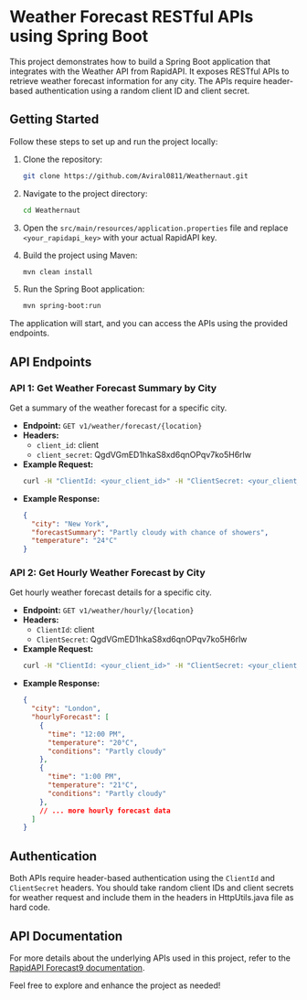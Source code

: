 # Weather Forecast RESTful APIs using Spring Boot

This project demonstrates how to build a Spring Boot application that integrates with the Weather API from RapidAPI. It exposes RESTful APIs to retrieve weather forecast information for any city. The APIs require header-based authentication using a random client ID and client secret.

## Getting Started

Follow these steps to set up and run the project locally:

1. Clone the repository:

   ```bash
   git clone https://github.com/Aviral0811/Weathernaut.git
   ```

2. Navigate to the project directory:

   ```bash
   cd Weathernaut
   ```

3. Open the `src/main/resources/application.properties` file and replace `<your_rapidapi_key>` with your actual RapidAPI key.

4. Build the project using Maven:

   ```bash
   mvn clean install
   ```

5. Run the Spring Boot application:

   ```bash
   mvn spring-boot:run
   ```

The application will start, and you can access the APIs using the provided endpoints.

## API Endpoints

### API 1: Get Weather Forecast Summary by City

Get a summary of the weather forecast for a specific city.

- **Endpoint:** `GET v1/weather/forecast/{location}`
- **Headers:**
  - `client_id`: client
  - `client_secret`: QgdVGmED1hkaS8xd6qnOPqv7ko5H6rlw
- **Example Request:**
  ```bash
  curl -H "ClientId: <your_client_id>" -H "ClientSecret: <your_client_secret>" http://localhost:8080/weather/forecast-summary/NewYork
  ```
- **Example Response:**
  ```json
  {
    "city": "New York",
    "forecastSummary": "Partly cloudy with chance of showers",
    "temperature": "24°C"
  }
  ```

### API 2: Get Hourly Weather Forecast by City

Get hourly weather forecast details for a specific city.

- **Endpoint:** `GET v1/weather/hourly/{location}`
- **Headers:**
  - `ClientId`: client
  - `ClientSecret`: QgdVGmED1hkaS8xd6qnOPqv7ko5H6rlw
- **Example Request:**
  ```bash
  curl -H "ClientId: <your_client_id>" -H "ClientSecret: <your_client_secret>" http://localhost:8080/weather/hourly-forecast/London
  ```
- **Example Response:**
  ```json
  {
    "city": "London",
    "hourlyForecast": [
      {
        "time": "12:00 PM",
        "temperature": "20°C",
        "conditions": "Partly cloudy"
      },
      {
        "time": "1:00 PM",
        "temperature": "21°C",
        "conditions": "Partly cloudy"
      },
      // ... more hourly forecast data
    ]
  }
  ```

## Authentication

Both APIs require header-based authentication using the `ClientId` and `ClientSecret` headers. You should take random client IDs and client secrets for weather request and include them in the headers in HttpUtils.java file as hard code.

## API Documentation

For more details about the underlying APIs used in this project, refer to the [RapidAPI Forecast9 documentation](https://rapidapi.com/wettercom-wettercom-default/api/forecast9).

Feel free to explore and enhance the project as needed!
